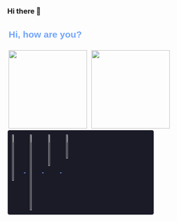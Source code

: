 ### Hi there 👋

<!-- Gabriel-bits -->
<!-- ![Anurag's GitHub stats](https://github-readme-stats.vercel.app/api?username=Gabriel-bits&show_icons=true&theme=tokyonight)

[![Top Langs](https://github-readme-stats.vercel.app/api/top-langs/?username=Gabriel-bits&theme=tokyonight)](https://github.com/anuraghazra/github-readme-stats) -->
<h2 style="
    font-family: Arial, Helvetica, sans-serif; 
    color: #70A4FC; 
    padding: 3px;">
    Hi, how are you?
</h2>
<div id="status" style="display: inline-block;">
    <img height="180cm" style="padding: 3px;" src="https://github-readme-stats.vercel.app/api?username=Gabriel-bits&show_icons=true&theme=tokyonight">
    <img height="180cm" style="padding: 3px;" src="https://github-readme-stats.vercel.app/api/top-langs/?username=Gabriel-bits&theme=tokyonight">

</div>
<div id="linguagens_framework" style="
    display: inline-flex; 
    border-radius: 5px;
    border: #E4E2E2 solid 0.5mm;
    background-color: #1A1B27; 
    ">
    <img align="center" src="https://cdn.jsdelivr.net/gh/devicons/devicon/icons/python/python-original.svg" alt="python" style="width: 5%; padding: 10px;">
    <h4 style="align-self: center; color: #70A4FC; font-family: Arial;">-</h4>
    <img align="center" src="https://cdn.jsdelivr.net/gh/devicons/devicon/icons/javascript/javascript-original.svg" alt="javascript" style="width: 5%; padding: 10px;">
    <h4 style="align-self: center; color: #70A4FC; font-family: Arial;">-</h4>
    <img align="center" src="https://cdn.jsdelivr.net/gh/devicons/devicon/icons/html5/html5-plain.svg" alt="html" style="width: 5%; padding: 10px;">
    <h4 style="align-self: center; color: #70A4FC; font-family: Arial;">-</h4>
    <img align="center" src="https://cdn.jsdelivr.net/gh/devicons/devicon/icons/css3/css3-plain.svg" alt="css" style="width: 5%; padding: 10px;">

</div>
